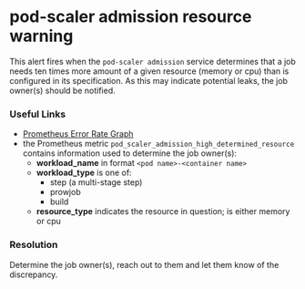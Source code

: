 # pod-scaler admission resource warning

This alert fires when the `pod-scaler admission` service determines 
that a job needs ten times more amount of a given resource (memory or cpu) than is configured in its specification.
As this may indicate potential leaks, the job owner(s) should be notified.

### Useful Links
- [Prometheus Error Rate Graph](https://console-openshift-console.apps.ci.l2s4.p1.openshiftapps.com/monitoring/query-browser?query0=sum+by+%28workload_name%2C+workload_type%2C+determined_amount%2C+configured_amount%2C+resource_type%29+%28pod_scaler_admission_high_determined_resource%7Bworkload_type%21%7E%22undefined%7Cbuild%22%7D%29)
- the Prometheus metric `pod_scaler_admission_high_determined_resource` contains information used to determine the job owner(s):
  - **workload_name** in format `<pod name>-<container name>`
  - **workload_type** is one of: 
    - step (a multi-stage step)
    - prowjob
    - build
  - **resource_type** indicates the resource in question; is either memory or cpu

### Resolution
Determine the job owner(s), reach out to them and let them know of the discrepancy.